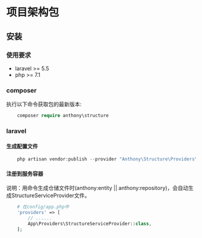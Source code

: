 # 项目架构包

## 安装

### 使用要求

- laravel >= 5.5    
- php     >= 7.1

### composer
执行以下命令获取包的最新版本:

```php
    composer require anthony\structure
```

### laravel

#### 生成配置文件
```php
    php artisan vendor:publish --provider "Anthony\Structure\Providers\ArchitectureServiceProvider"
```

#### 注册到服务容器

说明：用命令生成仓储文件时(anthony:entity || anthony:repository)，会自动生成StructureServiceProvider文件。

```php
    # 在config/app.php中
    'providers' => [
        // ......
        App\Providers\StructureServiceProvider::class,
    ];
```